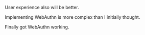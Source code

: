 User experience also will be better.

Implementing WebAuthn is more complex than I initially thought.

Finally got WebAuthn working.